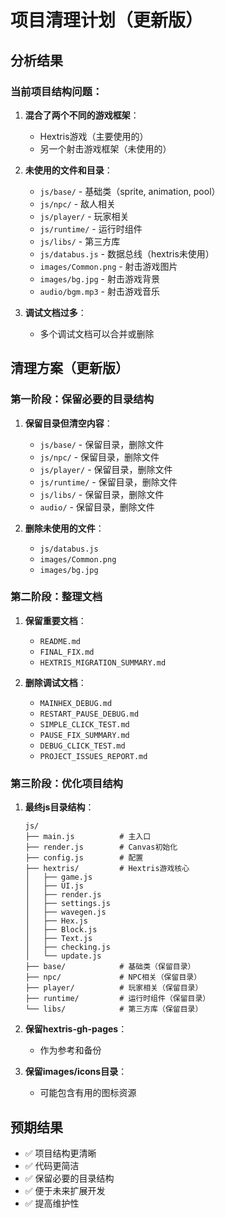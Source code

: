 # 项目清理计划（更新版）

## 分析结果

### 当前项目结构问题：
1. **混合了两个不同的游戏框架**：
   - Hextris游戏（主要使用的）
   - 另一个射击游戏框架（未使用的）

2. **未使用的文件和目录**：
   - `js/base/` - 基础类（sprite, animation, pool）
   - `js/npc/` - 敌人相关
   - `js/player/` - 玩家相关
   - `js/runtime/` - 运行时组件
   - `js/libs/` - 第三方库
   - `js/databus.js` - 数据总线（hextris未使用）
   - `images/Common.png` - 射击游戏图片
   - `images/bg.jpg` - 射击游戏背景
   - `audio/bgm.mp3` - 射击游戏音乐

3. **调试文档过多**：
   - 多个调试文档可以合并或删除

## 清理方案（更新版）

### 第一阶段：保留必要的目录结构
1. **保留目录但清空内容**：
   - `js/base/` - 保留目录，删除文件
   - `js/npc/` - 保留目录，删除文件
   - `js/player/` - 保留目录，删除文件
   - `js/runtime/` - 保留目录，删除文件
   - `js/libs/` - 保留目录，删除文件
   - `audio/` - 保留目录，删除文件

2. **删除未使用的文件**：
   - `js/databus.js`
   - `images/Common.png`
   - `images/bg.jpg`

### 第二阶段：整理文档
1. **保留重要文档**：
   - `README.md`
   - `FINAL_FIX.md`
   - `HEXTRIS_MIGRATION_SUMMARY.md`

2. **删除调试文档**：
   - `MAINHEX_DEBUG.md`
   - `RESTART_PAUSE_DEBUG.md`
   - `SIMPLE_CLICK_TEST.md`
   - `PAUSE_FIX_SUMMARY.md`
   - `DEBUG_CLICK_TEST.md`
   - `PROJECT_ISSUES_REPORT.md`

### 第三阶段：优化项目结构
1. **最终js目录结构**：
   ```
   js/
   ├── main.js          # 主入口
   ├── render.js        # Canvas初始化
   ├── config.js        # 配置
   ├── hextris/         # Hextris游戏核心
   │   ├── game.js
   │   ├── UI.js
   │   ├── render.js
   │   ├── settings.js
   │   ├── wavegen.js
   │   ├── Hex.js
   │   ├── Block.js
   │   ├── Text.js
   │   ├── checking.js
   │   └── update.js
   ├── base/            # 基础类（保留目录）
   ├── npc/             # NPC相关（保留目录）
   ├── player/          # 玩家相关（保留目录）
   ├── runtime/         # 运行时组件（保留目录）
   └── libs/            # 第三方库（保留目录）
   ```

2. **保留hextris-gh-pages**：
   - 作为参考和备份

3. **保留images/icons目录**：
   - 可能包含有用的图标资源

## 预期结果
- ✅ 项目结构更清晰
- ✅ 代码更简洁
- ✅ 保留必要的目录结构
- ✅ 便于未来扩展开发
- ✅ 提高维护性
